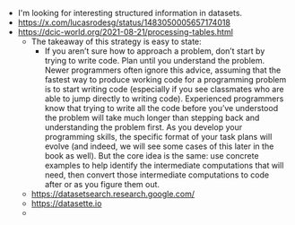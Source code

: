 - I'm looking for interesting structured information in datasets.
- https://x.com/lucasrodesg/status/1483050005657174018
- https://dcic-world.org/2021-08-21/processing-tables.html
	- The takeaway of this strategy is easy to state:
		- If you aren’t sure how to approach a problem, don’t start by trying to write code. Plan until you understand the problem.
			Newer programmers often ignore this advice, assuming that the fastest way to produce working code for a programming problem is to start writing code (especially if you see classmates who are able to jump directly to writing code). Experienced programmers know that trying to write all the code before you’ve understood the problem will take much longer than stepping back and understanding the problem first. As you develop your programming skills, the specific format of your task plans will evolve (and indeed, we will see some cases of this later in the book as well). But the core idea is the same: use concrete examples to help identify the intermediate computations that will need, then convert those intermediate computations to code after or as you figure them out.
	- https://datasetsearch.research.google.com/
	- https://datasette.io
	- 
